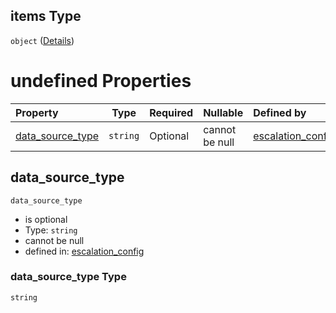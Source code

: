 ## items Type

`object` ([Details](escos-properties-dashboard-dictionary-patternproperties-dashboard-page-properties-graphics-dictionary-patternproperties-a-single-graphic-properties-data_sources-items.md))

# undefined Properties

| Property                              | Type     | Required | Nullable       | Defined by                                                                                                                                                                                                                                                                                                                                                                                                                 |
| :------------------------------------ | -------- | -------- | -------------- | :------------------------------------------------------------------------------------------------------------------------------------------------------------------------------------------------------------------------------------------------------------------------------------------------------------------------------------------------------------------------------------------------------------------------- |
| [data_source_type](#data_source_type) | `string` | Optional | cannot be null | [escalation_config](escos-properties-dashboard-dictionary-patternproperties-dashboard-page-properties-graphics-dictionary-patternproperties-a-single-graphic-properties-data_sources-items-properties-data_source_type.md "undefined#/properties/available_pages/patternProperties/^\[a-zA-Z0-9\_]\*$/properties/graphics/patternProperties/^\[a-zA-Z0-9\_]\*$/properties/data_sources/items/properties/data_source_type") |

## data_source_type




`data_source_type`

-   is optional
-   Type: `string`
-   cannot be null
-   defined in: [escalation_config](escos-properties-dashboard-dictionary-patternproperties-dashboard-page-properties-graphics-dictionary-patternproperties-a-single-graphic-properties-data_sources-items-properties-data_source_type.md "undefined#/properties/available_pages/patternProperties/^\[a-zA-Z0-9\_]\*$/properties/graphics/patternProperties/^\[a-zA-Z0-9\_]\*$/properties/data_sources/items/properties/data_source_type")

### data_source_type Type

`string`
